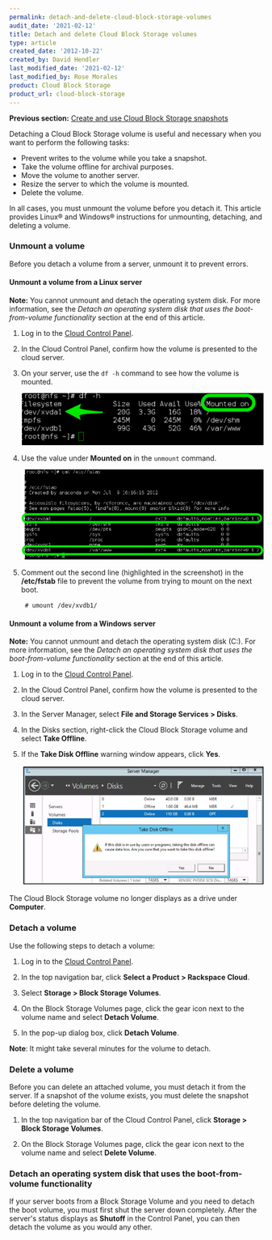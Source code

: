 ```yaml
---
permalink: detach-and-delete-cloud-block-storage-volumes
audit_date: '2021-02-12'
title: Detach and delete Cloud Block Storage volumes
type: article
created_date: '2012-10-22'
created_by: David Hendler
last_modified_date: '2021-02-12'
last_modified_by: Rose Morales
product: Cloud Block Storage
product_url: cloud-block-storage
---
```


**Previous section:** [Create and use Cloud Block Storage snapshots](https://docs-ospc.rackspace.com/support/how-to/cloud-block-storagecreate-and-use-cloud-block-storage-snapshots)

Detaching a Cloud Block Storage volume is useful and necessary when you want to
perform the following tasks:

- Prevent writes to the volume while you take a snapshot.
- Take the volume offline for archival purposes.
- Move the volume to another server.
- Resize the server to which the volume is mounted.
- Delete the volume.

In all cases, you must unmount the volume before you detach it. This article
provides Linux&reg; and Windows&reg; instructions for unmounting, detaching, and deleting a volume.

### Unmount a volume

Before you detach a volume from a server, unmount it to prevent errors.

#### Unmount a volume from a Linux server

**Note:** You cannot unmount and detach the operating system disk. For more
information, see the *Detach an operating system disk that uses the
boot-from-volume functionality* section at the end of this article.

1. Log in to the [Cloud Control Panel](https://login.rackspace.com/).

2. In the Cloud Control Panel, confirm how the volume is presented to the cloud
    server.

3. On your server, use the `df -h` command to see how the volume is mounted.

   <img src="mount_point.png" alt="" title="">

4. Use the value under **Mounted on** in the `unmount` command.

   <img src="fstab2_0.png" alt="" title="">

5. Comment out the second line (highlighted in the screenshot) in the
    **/etc/fstab** file to prevent the volume from trying to mount on the next
    boot.

        # umount /dev/xvdb1/

#### Unmount a volume from a Windows server

**Note:** You cannot unmount and detach the operating system disk (C:). For more
information, see the *Detach an operating system disk that uses the
boot-from-volume functionality* section at the end of this article.

1. Log in to the [Cloud Control Panel](https://login.rackspace.com/).

2. In the Cloud Control Panel, confirm how the volume is presented to the cloud
    server.

3. In the Server Manager, select **File and Storage Services > Disks**.

4. In the Disks section, right-click the Cloud Block Storage volume and select
    **Take Offline**.

5. If the **Take Disk Offline** warning window appears, click **Yes**.

    <img src="win_bringoffline_0.jpeg" alt="" title="">

The Cloud Block Storage volume no longer displays as a drive under **Computer**.

### Detach a volume

Use the following steps to detach a volume:

1. Log in to the [Cloud Control Panel](https://login.rackspace.com/).

2. In the top navigation bar, click **Select a Product > Rackspace Cloud**.

2. Select **Storage > Block Storage Volumes**.

3. On the Block Storage Volumes page, click the gear icon next to the volume
    name and select **Detach Volume**.

4. In the pop-up dialog box, click **Detach Volume**.

**Note**: It might take several minutes for the volume to detach.

### Delete a volume

Before you can delete an attached volume, you must detach it from the server.
If a snapshot of the volume exists, you must delete the snapshot before
deleting the volume.

1. In the top navigation bar of the Cloud Control Panel, click **Storage > Block Storage Volumes**.

2. On the Block Storage Volumes page, click the gear icon next to the volume
    name and select **Delete Volume**.

### Detach an operating system disk that uses the boot-from-volume functionality

If your server boots from a Block Storage Volume and you need to detach the
boot volume, you must first shut the server down completely. After the server's status
displays as **Shutoff** in the Control Panel, you can then detach the
volume as you would any other.
